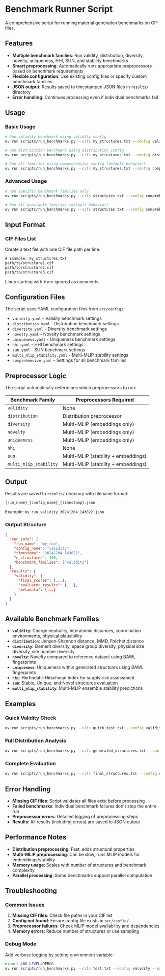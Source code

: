# Benchmark Runner Script

A comprehensive script for running material generation benchmarks on CIF files.

## Features

- **Multiple benchmark families**: Run validity, distribution, diversity, novelty, uniqueness, HHI, SUN, and stability benchmarks
- **Smart preprocessing**: Automatically runs appropriate preprocessors based on benchmark requirements
- **Flexible configuration**: Use existing config files or specify custom benchmark families
- **JSON output**: Results saved to timestamped JSON files in `results/` directory
- **Error handling**: Continues processing even if individual benchmarks fail

## Usage

### Basic Usage

```bash
# Run validity benchmark using validity config
uv run scripts/run_benchmarks.py --cifs my_structures.txt --config validity --name my_run

# Run distribution benchmark using distribution config  
uv run scripts/run_benchmarks.py --cifs my_structures.txt --config distribution --name test_run

# Run all families using comprehensive config (default behavior)
uv run scripts/run_benchmarks.py --cifs my_structures.txt --config comprehensive --name full_eval
```

### Advanced Usage

```bash
# Run specific benchmark families only
uv run scripts/run_benchmarks.py --cifs structures.txt --config comprehensive --families validity novelty uniqueness --name custom_run

# Run all available families (default behavior)
uv run scripts/run_benchmarks.py --cifs structures.txt --config comprehensive --name complete_eval
```

## Input Format

### CIF Files List
Create a text file with one CIF file path per line:

```txt
# Example: my_structures.txt
path/to/structure1.cif
path/to/structure2.cif
path/to/structure3.cif
```

Lines starting with `#` are ignored as comments.

## Configuration Files

The script uses YAML configuration files from `src/config/`:

- `validity.yaml` - Validity benchmark settings
- `distribution.yaml` - Distribution benchmark settings  
- `diversity.yaml` - Diversity benchmark settings
- `novelty.yaml` - Novelty benchmark settings
- `uniqueness.yaml` - Uniqueness benchmark settings
- `hhi.yaml` - HHI benchmark settings
- `sun.yaml` - SUN benchmark settings
- `multi_mlip_stability.yaml` - Multi-MLIP stability settings
- `comprehensive.yaml` - Settings for all benchmark families

## Preprocessor Logic

The script automatically determines which preprocessors to run:

| Benchmark Family | Preprocessors Required |
|------------------|------------------------|
| `validity` | None |
| `distribution` | Distribution preprocessor |
| `diversity` | Multi-MLIP (embeddings only) |
| `novelty` | Multi-MLIP (embeddings only) |
| `uniqueness` | Multi-MLIP (embeddings only) |
| `hhi` | None |
| `sun` | Multi-MLIP (stability + embeddings) |
| `multi_mlip_stability` | Multi-MLIP (stability + embeddings) |

## Output

Results are saved to `results/` directory with filename format:
```
{run_name}_{config_name}_{timestamp}.json
```

Example: `my_run_validity_20241204_143022.json`

### Output Structure

```json
{
  "run_info": {
    "run_name": "my_run",
    "config_name": "validity", 
    "timestamp": "20241204_143022",
    "n_structures": 100,
    "benchmark_families": ["validity"]
  },
  "results": {
    "validity": {
      "final_scores": {...},
      "evaluator_results": {...},
      "metadata": {...}
    }
  }
}
```

## Available Benchmark Families

- **`validity`**: Charge neutrality, interatomic distances, coordination environments, physical plausibility
- **`distribution`**: Jensen-Shannon distance, MMD, Fréchet distance
- **`diversity`**: Element diversity, space group diversity, physical size diversity, site number diversity
- **`novelty`**: Novelty compared to reference dataset using BAWL fingerprints
- **`uniqueness`**: Uniqueness within generated structures using BAWL fingerprints
- **`hhi`**: Herfindahl-Hirschman Index for supply risk assessment
- **`sun`**: Stable, Unique, and Novel structures evaluation
- **`multi_mlip_stability`**: Multi-MLIP ensemble stability predictions

## Examples

### Quick Validity Check
```bash
uv run scripts/run_benchmarks.py --cifs quick_test.txt --config validity --name quick_validity
```

### Full Distribution Analysis
```bash
uv run scripts/run_benchmarks.py --cifs generated_structures.txt --config distribution --name distribution_analysis
```

### Complete Evaluation
```bash
uv run scripts/run_benchmarks.py --cifs final_structures.txt --config comprehensive --name complete_evaluation
```

## Error Handling

- **Missing CIF files**: Script validates all files exist before processing
- **Failed benchmarks**: Individual benchmark failures don't stop the entire run
- **Preprocessor errors**: Detailed logging of preprocessing steps
- **Results**: All results (including errors) are saved to JSON output

## Performance Notes

- **Distribution preprocessing**: Fast, adds structural properties
- **Multi-MLIP preprocessing**: Can be slow, runs MLIP models for embeddings/stability
- **Memory usage**: Scales with number of structures and benchmark complexity
- **Parallel processing**: Some benchmarks support parallel computation

## Troubleshooting

### Common Issues

1. **Missing CIF files**: Check file paths in your CIF list
2. **Config not found**: Ensure config file exists in `src/config/`
3. **Preprocessor failures**: Check MLIP model availability and dependencies
4. **Memory errors**: Reduce number of structures or use sampling

### Debug Mode

Add verbose logging by setting environment variable:
```bash
export LOG_LEVEL=DEBUG
uv run scripts/run_benchmarks.py --cifs test.txt --config validity --name debug_run
``` 